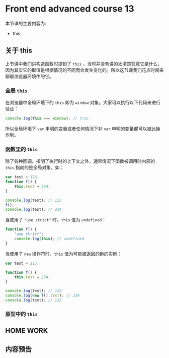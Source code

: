 # Front end advanced course 13

本节课的主要内容为:

- this

## 关于 this

上节课中我们讲构造函数时提到了 `this` ，当时并没有讲的太清楚究竟它是什么，因为其实它的取值是根据情况的不同而会发生变化的。所以这节课我们花点时间来聊聊浏览器环境中的它。

### 全局 `this`

在浏览器中全局环境下的 `this` 即为 `window` 对象。大家可以执行以下代码来进行验证：

```js
console.log(this === window); // true
```

所以全局环境下 `var` 申明的变量或者任何情况下非 `var` 申明的变量都可以被此操作到。

### 函数里的 `this`

除了各种回调、指明了执行时的上下文之外，通常情况下函数被调用时内部的 `this` 指向的是全局对象。如：

```js
var test = 123;
function f() {
	this.test = 234;
}

console.log(test); // 123
f();
console.log(test); // 234
```

当使用了 `"use strict"` 时，`this` 值为 `undefined`：

```js
function f() {
	"use strict";
	console.log(this); // undefined
}
```

当使用了 `new` 操作符时，`this` 值为可能被返回的新的实例：

```js
var test = 123;

function f() {
	this.test = 234;
}

console.log(test); // 123
console.log(new f().test); // 234
console.log(test); // 123
```

### 原型中的 `this`

## HOME WORK

## 内容预告
